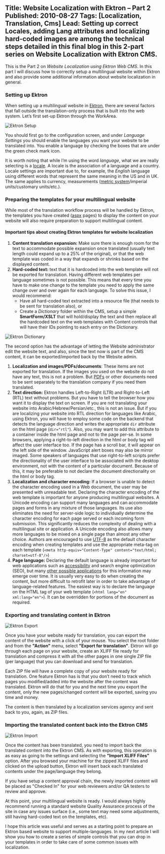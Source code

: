 Title: Website Localization with Ektron – Part 2
Published: 2010-08-27
Tags: [Localization, Translation, Cms]
Lead: Setting up correct Locales, adding Lang attributes and localizing hard-coded images are among the technical steps detailed in this final blog in this 2-part series on Website Localization with Ektron CMS.
---
This is the Part 2 on *Website Localization using Ektron Web CMS*. In this part I will discuss how to correctly setup a multilingual website within Ektron and also provide some additional information about website localization in general.

### Setting up Ektron

When setting up a multilingual website in [Ektron](http://www.ektron.com/), there are several factors that fall outside the translation-only process that is built into the web system. Let’s first set-up Ektron through the WorkArea.

![Ektron Setup](/assets/images/Ektron-Setup.png)

You should first go to the configuration screen, and under *Language Settings* you should enable the languages you want your website to be translated into. You enable a language by checking the boxes that are under the green check mark icon.

It is worth noting that while I’m using the word *language*, what we are really selecting is a [locale](http://en.wikipedia.org/wiki/Locale). A locale is the association of a language and a country. Locale settings are important due to, for example, the *English* language using different words that represent the same meaning in the US and in UK. The same applies to currency, measurements ([metric system](http://en.wikipedia.org/wiki/Metric_system)/imperial units/customary units/etc.).

### Preparing the templates for your multilingual website

While most of the translation workflow process will be handled by Ektron, the templates you have created ([aspx](http://en.wikipedia.org/wiki/Aspx) pages) to display the content on your website will also require preparation to support multilingual content.

#### Important tips about creating Ektron templates for website localization

1. **Content translation expansion:** Make sure there is enough room for the text to accommodate possible expansion once translated (usually text length could expand up to a 25% of the original), or that the web template was coded in a way that expands or shrinks based on the displayed content.
2. **Hard-coded text:** text that it is hardcoded into the web template will not be exported for translation. Having different web templates per language sometimes is not possible. This means that every time you have to make one change to the template you need to apply the same change over and over again for each language. To solve this issue, I would recommend:
   * Have all hard-coded text extracted into a resource file (that needs to be sent for translation also), or
   * Create a *Dictionary* folder within the CMS, setup a simple **SmartForm/XSLT** that will hold/display the text and then replace all the hardcoded text on the web templates with Content controls that will have their IDs pointing to each entry on the Dictionary.

![Ektron Dictionary](/assets/images/Ektron-Dictionary.png)

The second option has the advantage of letting the Website administrator edit the website text, and also, since the text now is part of the CMS content, it can be exported/imported back by the Website admin.

1. **Localization and images/PDFs/documents**: These items are not exported for translation. If the images you used on the website do not have any text, this is not a problem. But [PDFs](http://en.wikipedia.org/wiki/Pdf) or other documents need to be sent separately to the translation company if you need them translated.
2. **Text direction:** Ektron handles Left-to-Right (LTR) and Right-to-Left (RTL) text without problems. But you have to tell the browser how you want it to display the text on screen. If you are not translating your website into Arabic/Hebrew/Persian/etc., this is not an issue. But if you are localizing your website into RTL direction for languages like Arabic, using Ektron, you will have to employ some code on the backend that detects the language direction and writes the appropriate `dir` attribute on the html page (`dir="rtl"`). Also, you may want to add this attribute to a container inside the html page and not to the page per-se. In some browsers, applying a right-to-left direction in the html or body tag will affect the user interface too. If the page has a scroll bar, it will appear on the left side of the window. JavaScript alert boxes may also be mirror imaged. Some speakers of languages that use right-to-left scripts prefer the directionality of the user interface to be associated with the desktop environment, not with the content of a particular document. Because of this, it may be preferable to not declare the document directionality on the html or body tag.
3. **Localization and character encoding:** If a browser is unable to detect the character encoding used in a Web document, the user may be presented with unreadable text. Declaring the character encoding of the web template is important for anyone producing multilingual websites. A Unicode encoding can support many languages and can accommodate pages and forms in any mixture of those languages. Its use also eliminates the need for server-side logic to individually determine the character encoding for each page served or each incoming form submission. This significantly reduces the complexity of dealing with a multilingual site or application. A Unicode encoding also allows many more languages to be mixed on a single page than almost any other choice. Authors are encouraged to use [UTF-8](http://www.utf8.com/) as the default character encoding when creating templates and use the appropriate meta-tag on each template (`<meta http-equiv="Content-Type" content="text/html; charset=utf-8"/>`)
4. **Page language:** Declaring the default language is already important for web applications such as [accessibility](http://www.w3.org/TR/WCAG10/#gl-abbreviated-and-foreign) and search engine optimization (SEO), but many [other possible applications](http://www.w3.org/International/questions/qa-lang-why) for this information may emerge over time. It is usually very easy to do when creating the content, but more difficult to retrofit later in order to take advantage of language-related features. The easiest way is to declare the language on the HTML tag of your web template (`<html lang="en" xml:lang="en">`). It can be overridden for portions of the document as required.

### Exporting and translating content in Ektron

![Ektron Export](/assets/images/Ektron-Export.png)

Once you have your website ready for translation, you can export the content of the website with a click of your mouse. You select the root folder and from the **"Action"** menu, select **"Export for translation"**. Ektron will go through each page on your website, create an XLIFF file ready for translation and compress it with all the other pages in one single ZIP file (per language) that you can download and send for translation.

Each ZIP file will have a complete copy of your website ready for translation. One feature Ektron has is that you don’t need to track which pages you modified/added into the website after the content was translated. Ektron will do that for you and the next time you export the content, only the new pages/changed content will be exported, saving you time and money.

The content is then translated by a localization services agency and sent back to you, again, as ZIP files.

### Importing the translated content back into the Ektron CMS

![Ektron Import](/assets/images/Ektron-Import.png)

Once the content has been translated, you need to import back the translated content into the Ektron CMS. As with exporting, this operation is as easy as going to the settings and selecting the **"Import XLIFF Files"** option. After you browsed your machine for the zipped XLIFF files and clicked on the upload button, Ektron will insert back each translated contents under the page/language they belong.

If you have setup a content approval chain, the newly imported content will be placed as "Checked In" for your web reviewers and/or QA testers to review and approve.

At this point, your multilingual website is ready. I would always highly recommend running a standard website Quality Assurance process of the site in case any issues surface (i.e., some text may need some adjustments, still having hard-coded text on the templates, etc).

I hope this article was useful and serves as a starting point to prepare an Ektron based website to support multiple-languages. In my next article I will show you how to create a series of simple controls that you can drop in your templates in order to take care of some common issues with localization.

